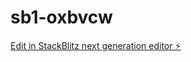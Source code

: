 # sb1-oxbvcw

[Edit in StackBlitz next generation editor ⚡️](https://stackblitz.com/~/github.com/jdbr-kro/sb1-oxbvcw)
